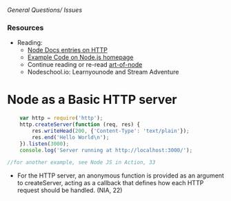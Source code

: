 *General Questions/ Issues*

### Resources 
* Reading:
    - [Node Docs entries on HTTP](http://nodejs.org/api/http.html)
    - [Example Code on Node.js homepage](http://nodejs.org/)
    - Continue reading or re-read [art-of-node](https://github.com/maxogden/art-of-node)
    - Nodeschool.io: Learnyounode and Stream Adventure

# Node as a Basic HTTP server
```javascript
    var http = require('http');
    http.createServer(function (req, res) {
        res.writeHead(200, {'Content-Type': 'text/plain'});
        res.end('Hello World\n');
    }).listen(3000);
    console.log('Server running at http://localhost:3000/');

//for another example, see Node JS in Action, 33
```
- For the HTTP server, an anonymous function is provided as an argument to createServer, acting as a callback that defines how each HTTP request should be handled. (NIA, 22)







